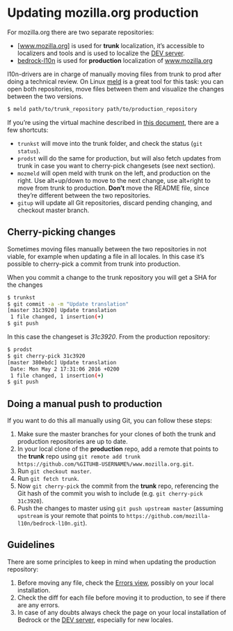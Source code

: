# Updating mozilla.org production

For mozilla.org there are two separate repositories:
* [www.mozilla.org] is used for **trunk** localization, it’s accessible to localizers and tools and is used to localize the [DEV server].
* [bedrock-l10n] is used for **production** localization of www.mozilla.org

l10n-drivers are in charge of manually moving files from trunk to prod after doing a technical review. On Linux [meld] is a great tool for this task: you can open both repositories, move files between them and visualize the changes between the two versions.

```BASH
$ meld path/to/trunk_repository path/to/production_repository
```

If you’re using the virtual machine described in [this document](../../config/setup_l10ndrivers_vm.md), there are a few shortcuts:
* `trunkst` will move into the trunk folder, and check the status (`git status`).
* `prodst` will do the same for production, but will also fetch updates from trunk in case you want to cherry-pick changesets (see next section).
* `mozmeld` will open meld with trunk on the left, and production on the right. Use alt+up/down to move to the next change, use alt+right to move from trunk to production. **Don’t** move the README file, since they’re different between the two repositories.
* `gitup` will update all Git repositories, discard pending changing, and checkout master branch.

## Cherry-picking changes

Sometimes moving files manually between the two repositories in not viable, for example when updating a file in all locales. In this case it’s possible to cherry-pick a commit from trunk into production.

When you commit a change to the trunk repository you will get a SHA for the changes

```BASH
$ trunkst
$ git commit -a -m "Update translation"
[master 31c3920] Update translation
 1 file changed, 1 insertion(+)
$ git push
```

In this case the changeset is *31c3920*. From the production repository:

```BASH
$ prodst
$ git cherry-pick 31c3920
[master 380ebdc] Update translation
 Date: Mon May 2 17:31:06 2016 +0200
 1 file changed, 1 insertion(+)
$ git push
```

## Doing a manual push to production

If you want to do this all manually using Git, you can follow these steps:

1. Make sure the master branches for your clones of both the trunk and production repositories are up to date.
2. In your local clone of the **production** repo, add a remote that points to the **trunk** repo using `git remote add trunk https://github.com/%GITUHB-USERNAME%/www.mozilla.org.git`.
3. Run `git checkout master`.
4. Run `git fetch trunk`.
5. Now `git cherry-pick` the commit from the **trunk** repo, referencing the Git hash of the commit you wish to include (e.g. `git cherry-pick 31c3920`).
6. Push the changes to master using `git push upstream master` (assuming `upstream` is your remote that points to `https://github.com/mozilla-l10n/bedrock-l10n.git`).

## Guidelines

There are some principles to keep in mind when updating the production repository:
1. Before moving any file, check the [Errors view], possibly on your local installation.
2. Check the diff for each file before moving it to production, to see if there are any errors.
3. In case of any doubts always check the page on your local installation of Bedrock or the [DEV server], especially for new locales.

[Errors view]: https://l10n.mozilla-community.org/langchecker/?action=errors
[bedrock-l10n]: https://github.com/mozilla-l10n/bedrock-l10n
[www.mozilla.org]: https://github.com/mozilla-l10n/www.mozilla.org
[DEV server]: https://www-dev.allizom.org/it/
[meld]: http://meldmerge.org/
